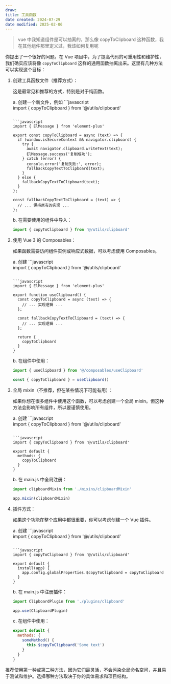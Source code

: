 ```yaml
---
draw:
title: 工具函数
date created: 2024-07-29
date modified: 2025-02-06
---
```


> vue 中我知道组件是可以抽离的，那么像 copyToClipboard 这种函数，我在其他组件那里定义过，我该如何复用呢

你提出了一个很好的问题。在 Vue 项目中，为了提高代码的可重用性和维护性，我们确实应该将像 `copyToClipboard` 这样的通用函数抽离出来。这里有几种方法可以实现这个目标：

1. 创建工具函数文件（推荐方式）：

   这是最常见和推荐的方式，特别是对于纯函数。

   a. 创建一个新文件，例如 ```javascript  
   import { copyToClipboard } from '@/utils/clipboard'

   ```0：

   ```javascript
   import { ElMessage } from 'element-plus'

   export const copyToClipboard = async (text) => {
     if (window.isSecureContext && navigator.clipboard) {
       try {
         await navigator.clipboard.writeText(text);
         ElMessage.success('复制成功');
       } catch (error) {
         console.error('复制失败:', error);
         fallbackCopyTextToClipboard(text);
       }
     } else {
       fallbackCopyTextToClipboard(text);
     }
   };

   const fallbackCopyTextToClipboard = (text) => {
     // ... 保持原有的实现 ...
   };
   ```

   b. 在需要使用的组件中导入：

   ```javascript
   import { copyToClipboard } from '@/utils/clipboard'
   ```

2. 使用 Vue 3 的 Composables：

   如果函数需要访问组件实例或响应式数据，可以考虑使用 Composables。

   a. 创建 ```javascript  
   import { copyToClipboard } from '@/utils/clipboard'

   ```1：

   ```javascript
   import { ElMessage } from 'element-plus'

   export function useClipboard() {
     const copyToClipboard = async (text) => {
       // ... 实现逻辑 ...
     };

     const fallbackCopyTextToClipboard = (text) => {
       // ... 实现逻辑 ...
     };

     return {
       copyToClipboard
     }
   }
   ```

   b. 在组件中使用：

   ```javascript
   import { useClipboard } from '@/composables/useClipboard'

   const { copyToClipboard } = useClipboard()
   ```

3. 全局 mixin（不推荐，但在某些情况下可能有用）：

   如果你想在很多组件中使用这个函数，可以考虑创建一个全局 mixin。但这种方法会影响所有组件，所以要谨慎使用。

   a. 创建 ```javascript  
   import { copyToClipboard } from '@/utils/clipboard'

   ```2：

   ```javascript
   import { copyToClipboard } from '@/utils/clipboard'

   export default {
     methods: {
       copyToClipboard
     }
   }
   ```

   b. 在 main.js 中全局注册：

   ```javascript
   import clipboardMixin from './mixins/clipboardMixin'

   app.mixin(clipboardMixin)
   ```

4. 插件方式：

   如果这个功能在整个应用中都很重要，你可以考虑创建一个 Vue 插件。

   a. 创建 ```javascript  
   import { copyToClipboard } from '@/utils/clipboard'

   ```3：

   ```javascript
   import { copyToClipboard } from '@/utils/clipboard'

   export default {
     install(app) {
       app.config.globalProperties.$copyToClipboard = copyToClipboard
     }
   }
   ```

   b. 在 main.js 中注册插件：

   ```javascript
   import ClipboardPlugin from './plugins/clipboard'

   app.use(ClipboardPlugin)
   ```

   c. 在组件中使用：

   ```javascript
   export default {
     methods: {
       someMethod() {
         this.$copyToClipboard('Some text')
       }
     }
   }
   ```

推荐使用第一种或第二种方法，因为它们最灵活，不会污染全局命名空间，并且易于测试和维护。选择哪种方法取决于你的具体需求和项目结构。
